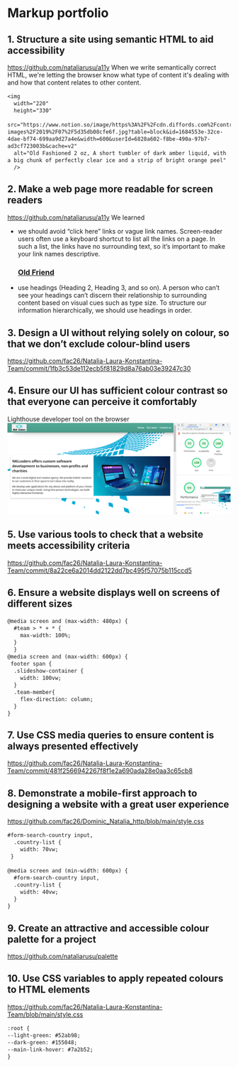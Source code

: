 # Markup portfolio

## 1. Structure a site using semantic HTML to aid accessibility
  https://github.com/nataliarusu/a11y
  When we write semantically correct HTML, we're letting the browser know what type of content it's dealing with and how that content relates to other content. 
    
    <img
      width="220"
      height="330"
      src="https://www.notion.so/image/https%3A%2F%2Fcdn.diffords.com%2Fcontrib%2Fstock-images%2F2019%2F07%2F5d35db08cfe6f.jpg?table=block&id=1684553e-32ce-4dae-bf74-699aa9d27a4e&width=600&userId=6828a602-f8be-490a-97b7-ad3cf723003b&cache=v2"
      alt="Old Fashioned 2 oz, A short tumbler of dark amber liquid, with a big chunk of perfectly clear ice and a strip of bright orange peel"
      />
      

## 2. Make a web page more readable for screen readers
https://github.com/nataliarusu/a11y
  We learned
  - we should avoid “click here” links or vague link names. Screen-reader users often use a keyboard shortcut to list all the links on a page. In such a list, the links have no surrounding text, so it’s important to make your link names descriptive. 

    <a href="https://www.diffordsguide.com/cocktails/recipe/4258/old-friend">
      <h3>Old Friend</h3>
    </a>
    
    
 - use headings (Heading 2, Heading 3, and so on). A person who can’t see your headings can’t discern their relationship to surrounding content based on visual cues such as type size. To structure our information hierarchically, we should use headings in order.

## 3. Design a UI without relying solely on colour, so that we don’t exclude colour-blind users
  https://github.com/fac26/Natalia-Laura-Konstantina-Team/commit/1fb3c53de112ecb5f81829d8a76ab03e39247c30

## 4. Ensure our UI has sufficient colour contrast so that everyone can perceive it comfortably
  Lighthouse developer tool on the browser 
  <img src="./img/lighthouse.png" alt="image shows lighthouse output after analyzing the site" >

## 5. Use various tools to check that a website meets accessibility criteria
  https://github.com/fac26/Natalia-Laura-Konstantina-Team/commit/8a22ce6a2014dd2122dd7bc495f57075b115ccd5

## 6. Ensure a website displays well on screens of different sizes

    @media screen and (max-width: 480px) {
      #team > * + * {
        max-width: 100%;
      }
      }
    @media screen and (max-width: 600px) {
     footer span {
      .slideshow-container {
        width: 100vw;
      }
      .team-member{
        flex-direction: column;
      }
    }
  

## 7. Use CSS media queries to ensure content is always presented effectively 
  https://github.com/fac26/Natalia-Laura-Konstantina-Team/commit/481f2566942267f8f1e2a690ada28e0aa3c65cb8

## 8. Demonstrate a mobile-first approach to designing a website with a great user experience
  https://github.com/fac26/Dominic_Natalia_http/blob/main/style.css
  
    #form-search-country input,
      .country-list {
        width: 70vw;
     }

    @media screen and (min-width: 600px) {
      #form-search-country input,
      .country-list {
        width: 40vw;
      }
    }
    

## 9. Create an attractive and accessible colour palette for a project
  https://github.com/nataliarusu/palette

## 10. Use CSS variables to apply repeated colours to HTML elements
  https://github.com/fac26/Natalia-Laura-Konstantina-Team/blob/main/style.css
  
    :root {
    --light-green: #52ab98;
    --dark-green: #155048;
    --main-link-hover: #7a2b52;
    }
